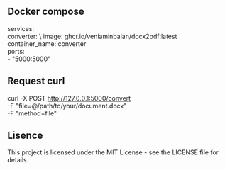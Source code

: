 ## Docker compose
services: \
  converter: \ 
    image: ghcr.io/veniaminbalan/docx2pdf:latest \
    container_name: converter \
    ports: \
      - "5000:5000"

## Request curl
curl -X POST http://127.0.0.1:5000/convert \
  -F "file=@/path/to/your/document.docx" \
  -F "method=file"


## Lisence
This project is licensed under the MIT License - see the LICENSE file for details.
